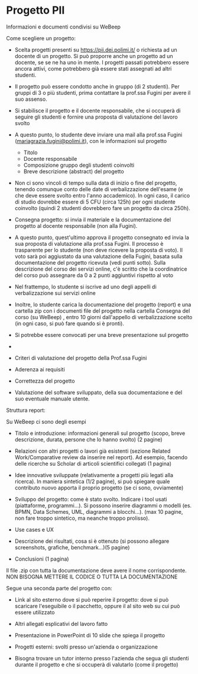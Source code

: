 # Progetto PII



Informazioni e documenti condivisi su WeBeep

Come scegliere un progetto:
- Scelta progetti presenti su https://pii.dei.polimi.it/ o richiesta ad un docente di un progetto. Si può proporre anche
  un progetto ad un docente, se se ne ha uno in mente. I progetti passati potrebbero essere ancora attivi, come potrebbero già essere stati assegnati ad altri studenti.
- Il progetto può essere condotto anche in gruppo (di 2 studenti). Per gruppi di 3 o più studenti, prima contattare la prof.ssa Fugini per avere il suo assenso. 
- Si stabilisce il progetto e il docente responsabile, che si occuperà di
  seguire gli studenti e fornire una proposta di valutazione del lavoro svolto
- A questo punto, lo studente deve inviare una mail alla prof.ssa Fugini
  (mariagrazia.fugini@polimi.it), con le informazioni sul progetto
  - Titolo
  - Docente responsabile
  - Composizione gruppo degli studenti coinvolti
  - Breve descrizione (abstract) del progetto

- Non ci sono vincoli di tempo sulla data di inizio o fine del progetto, tenendo comunque
  conto delle date di verbalizzazione dell'esame (e che deve essere svolto entro l'anno
  accademico). In ogni caso, il carico di studio dovrebbe essere di 5 CFU (circa 125h) 
  per ogni studente coinvolto (quindi 2 studenti dovrebbero fare un progetto da circa 250h).

- Consegna progetto: si invia il materiale e la documentazione del progetto al docente
  responsabile (non alla Fugini). 
- A questo punto, quest'ultimo approva il progetto consegnato ed invia la sua proposta di
  valutazione alla prof.ssa Fugini. Il processo è trasparente per lo studente (non deve
  ricevere la proposta di voto). Il voto sarà poi aggiustato da una valutazione della
  Fugini, basata sulla documentazione del progetto ricevuta (vedi punti sotto). Sulla
  descrizione del corso dei servizi online, c'è scritto che la coordinatrice del corso
  può assegnare da 0 a 2 punti aggiuntivi rispetto al voto  
- Nel frattempo, lo studente si iscrive ad uno degli appelli di verbalizzazione sui
  servizi online  
- Inoltre, lo studente carica la documentazione del progetto (report) e una cartella zip con i
  documenti file del progetto nella cartella Consegna del
  corso (su WeBeep) , entro 10 giorni dall'appello di verbalizzazione scelto (in ogni caso,
  si può fare quando si è pronti).
- Si potrebbe essere convocati per una breve presentazione sul progetto
- 

- Criteri di valutazione del progetto della Prof.ssa Fugini
 - Aderenza ai requisiti
 - Correttezza del progetto
 - Valutazione del software sviluppato, della sua documentazione e del suo eventuale
   manuale utente.
   
Struttura report:

Su WeBeep ci sono degli esempi

- Titolo e introduzione: informazioni generali sul progetto (scopo, breve descrizione,
  durata, persone che lo hanno svolto) (2 pagine)
- Relazioni con altri progetti o lavori già esistenti (sezione Related Work/Comparative
  review da inserire nel report). Ad esempio, facendo delle ricerche su Scholar di articoli scientifici
  collegati (1 pagina)
- Idee innovative sviluppate (relativamente a progetti più legati alla ricerca). In
  maniera sintetica (1/2 pagine), si può spiegare quale contributo nuovo apporta il proprio progetto (se ci sono, ovviamente)
- Sviluppo del progetto: come è stato svolto. Indicare i tool usati (piattaforme,
  programmi...). Si possono inserire diagrammi o modelli (es. BPMN, Data Schemes, UML,
  diagrammi a blocchi...). (max 10 pagine, non fare troppo sintetico, ma neanche troppo
  prolisso).
- Use cases e UX

- Descrizione dei risultati, cosa si è ottenuto (si possono allegare screenshots,
  grafiche, benchmark...)(5 pagine)
- Conclusioni (1 pagina)

Il file .zip con tutta la documentazione deve avere il nome
corrispondente. NON BISOGNA METTERE IL CODICE O TUTTA LA DOCUMENTAZIONE

Segue una seconda parte del progetto con:
- Link al sito esterno dove si può reperire il progetto: dove si può scaricare
  l'eseguibile o il pacchetto, oppure il al sito web su cui può essere utilizzato
- Altri allegati esplicativi del lavoro fatto
- Presentazione in PowerPoint di 10 slide che spiega il progetto

- Progetti esterni: svolti presso un'azienda o organizzazione
- Bisogna trovare un tutor interno presso l'azienda che segua gli studenti durante il
  progetto e che si occuperà di valutarlo (come il progetto)
